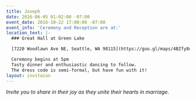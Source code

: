 ```yaml
---
title: Joseph
date: 2016-06-05 01:02:00 -07:00
event_date: 2016-10-22 17:00:00 -07:00
event_info: 'Ceremony and Reception are at:'
location_text: |-
  ### Great Hall at Green Lake

  [7220 Woodlawn Ave NE, Seattle, WA 98115](https://goo.gl/maps/4BZfy8oDGy12 "View on Google Maps")

  Ceremony begins at 5pm
  Tasty dinner and enthusiastic dancing to follow.
  The dress code is semi-formal, but have fun with it!
layout: invitaion
---
```


*Invite you to share in their joy as they unite their hearts in marriage.*